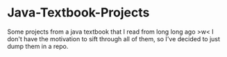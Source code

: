 # Java-Textbook-Projects
Some projects from a java textbook that I read from long long ago >w<
I don't have the motivation to sift through all of them, so I've decided to just dump them in a repo.
